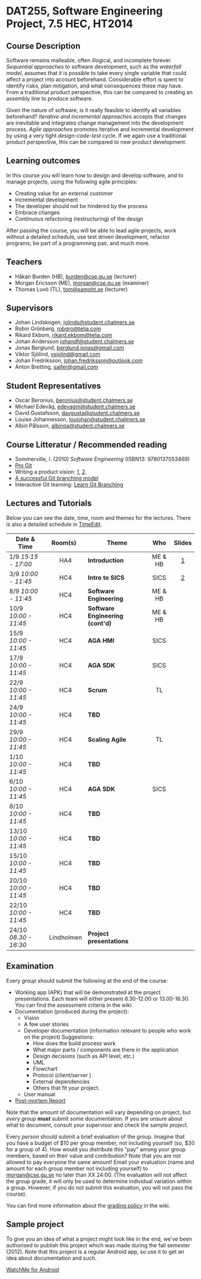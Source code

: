 # DAT255, Software Engineering Project, 7.5 HEC, HT2014

## Course Description
Software remains malleable, often illogical, and incomplete forever. *Sequential approaches* to software development, such as the *waterfall model*, assumes that it is possible to take every single variable that could affect a project into account beforehand. Considerable effort is spent to identify risks, plan mitigation, and what consequences these may have. From a traditional product perspective, this can be compared to creating an assembly line to produce software.

Given the nature of software, is it really feasible to identify all variables beforehand? *Iterative and incremental approaches* accepts that changes are inevitable and integrates change management into the development process. *Agile approaches* promotes iterative and incremental development by using a very tight *design-code-test* cycle. If we again use a traditional product perspective, this can be compared to new product development.

## Learning outcomes
In this course you will learn how to design and develop software, and to manage projects, using the following agile principles:

- Creating value for an external customer 
- Incremental development 
- The developer should not be hindered by the process 
- Embrace changes 
- Continuous refactoring (restructuring) of the design
 
After passing the course, you will be able to lead agile projects, work without a detailed schedule, use test driven development, refactor programs, be part of a programming pair, and much more. 

## Teachers
- Håkan Burden (HB), [burden@cse.gu.se](mailto:burden@cse.gu.se) (lecturer)
- Morgan Ericsson (ME), [morgan@cse.gu.se](mailto:morgan@cse.gu.se) (examiner)
- Thomas Luvö (TL), [tom@samoht.se](tom@samoht.se) (lecturer)

[Håkan Burden]: http://www.chalmers.se/en/staff/Pages/burden.aspx
[Morgan Ericsson]: http://www.chalmers.se/en/staff/Pages/moreri.aspx

## Supervisors

- Johan Lindskogen, [jolinds@student.chalmers.se](jolinds@student.chalmers.se)
- Robin Grönberg, [robgro@telia.com](robgro@telia.com)
- Rikard Ekbom, [rikard.ekbom@telia.com](rikard.ekbom@telia.com)
- Johan Andersson [johandf@student.chalmers.se](mailto:johandf@student.chalmers.se)
- Jonas Berglund, [berglund.jonas@gmail.com](berglund.jonas@gmail.com)
- Viktor Sjölind, [vsjolind@gmail.com](vsjolind@gmail.com)
- Johan Fredriksson, [johan.fredriksson@outlook.com](johan.fredriksson@outlook.com)
- Anton Bretting, [sajfer@gmail.com](sajfer@gmail.com) 

## Student Representatives
- Oscar Beronius, [beronius@student.chalmers.se](beronius@student.chalmers.se)
- Michael Edevåg, [edevagm@student.chalmers.se](edevagm@student.chalmers.se)           
- David Gustafsson, [davgusta@student.chalmers.se](davgusta@student.chalmers.se)
- Louise Johannesson, [loujohan@student.chalmers.se](loujohan@student.chalmers.se) 
- Albin Pålsson, [albinpa@student.chalmers.se](albinpa@student.chalmers.se)

## Course Litteratur / Recommended reading
- Sommerville, I. (2010) *Software Engineering* (ISBN13: 9780137053469)
- [Pro Git][GITBOOK]
- Writing a product vision: [1][pv1], [2][pv2].
- [A successful Git branching model][gitbranch]
- Interactive Git learning: [Learn Git Branching][LearnGitBranching]

## Lectures and Tutorials
Below you can see the date, time, room and themes for the lectures. There is also a detailed schedule in [TimeEdit].

| Date & Time | Room(s) | Theme |Who | Slides |
|  ------	| :----:	| ------	| :------: |  :------: |
| 1/9 *15:15 - 17:00* | HA4 | **Introduction** | ME & HB | [1][L1] |
| 3/9 *10:00 - 11:45* | HC4 | **Intro to SICS** | SICS | [2][L2] |
| 8/9 *10:00 - 11:45* | HC4 | **Software Engineering** | ME & HB | |
| 10/9 *10:00 - 11:45* | HC4 | **Software Engineering (cont'd)** | ME & HB | |
| 15/9 *10:00 - 11:45* | HC4 | **AGA HMI** | SICS | |
| 17/9 *10:00 - 11:45* | HC4 | **AGA SDK** | SICS | |
| 22/9 *10:00 - 11:45* | HC4 | **Scrum** | TL | |
| 24/9 *10:00 - 11:45* | HC4 | **TBD** | | |
| 29/9 *10:00 - 11:45* | HC4 | **Scaling Agile** | TL | |
| 1/10 *10:00 - 11:45* | HC4 | **TBD** | | |
| 6/10 *10:00 - 11:45* | HC4 | **AGA SDK** | SICS | |
| 8/10 *10:00 - 11:45* | HC4 | **TBD** | | |
| 13/10 *10:00 - 11:45* | HC4 | **TBD** | | |
| 15/10 *10:00 - 11:45* | HC4 | **TBD** | | |
| 20/10 *10:00 - 11:45* | HC4 | **TBD** | | |
| 22/10 *10:00 - 11:45* | HC4 | **TBD** | | |
| 24/10 *08.30 - 16:30* | Lindholmen | **Project presentations** | | |

[timeedit]: https://se.timeedit.net/web/chalmers/db1/public/ri157XQQ509Z50Qv17003gZ6y6Y7106Q5Y65Y5.html
[GITBOOK]: http://git-scm.com/book
[pv1]: http://www.scrumalliance.org/community/articles/2009/january/the-product-vision
[pv2]: http://www.joelonsoftware.com/articles/JimHighsmithonProductVisi.html
[gitbranch]: http://nvie.com/posts/a-successful-git-branching-model/
[LearnGitBranching]: http://pcottle.github.io/learnGitBranching/
[L1]: https://github.com/morganericsson/DAT255/blob/master/slides/l1.pdf?raw=true
[L2]: https://github.com/morganericsson/DAT255/blob/master/slides/l2.pdf?raw=true

## Examination
Every *group* should submit the following at the end of the course:

- Working app (APK) that will be demonstrated at the project presentations. Each team will either present 8.30-12.00 or 13.00-16.30. You can find the assessment criteria in the wiki. 
- Documentation (produced during the project):
	- Vision
	- A few user stories
	- Developer documentation (information relevant to people who work on the project) Suggestions:
		- How does the build process work
		- What major parts / components are there in the application
		- Design decisions (such as API level, etc.)
		- UML
		- Flowchart
		- Protocol (client/server )
		- External dependencies
		- Others that fit your project.
	- User manual
- [Post-mortem Report][pmr]

Note that the amount of documentation will vary depending on project, but *every group* **must** submit some documentation. If you are unsure about what to document, consult your supervisor and check the sample project.

Every *person* should submit a brief evaluation of the group. Imagine that you have a budget of $10 per group member, not including yourself (so, $30 for a group of 4). How would you distribute this "pay" among your group members, based on their value and contribution? Note that you are not allowed to pay everyone the same amount! Email your evaluation (name and amount for each group member not including yourself) to morgan@cse.gu.se no later than XX 24:00. (The evaluation will not affect the group grade, it will only be used to determine individual variation within a group. However, if you do not submit this evaluation, you will not pass the course).

You can find more information about the [grading policy][grading] in the wiki.

[pmr]: http://github.com/morganericsson/DAT255/wiki/Post-Mortem-Report
[grading]: https://github.com/morganericsson/DAT255/wiki/Grading-Policy

## Sample project
To give you an idea of what a project might look like in the end, we've been authorised to publish this project which was made during the fall semester (2012). Note that this project is a regular Android app, so use it to get an idea about documentation and such.

[WatchMe for Android][WTCHME]

[WTCHME]: http://github.com/johanbrook/watchme
